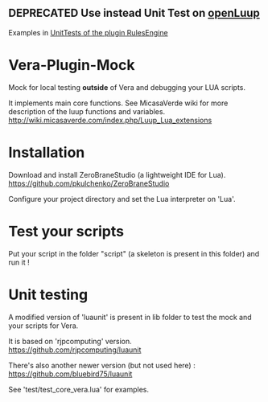 ## **DEPRECATED** Use instead Unit Test on [openLuup](https://github.com/akbooer/openLuup)
Examples in [UnitTests of the plugin RulesEngine](https://github.com/vosmont/Vera-Plugin-RulesEngine/tree/master/test)

# Vera-Plugin-Mock

Mock for local testing **outside** of Vera and debugging your LUA scripts.

It implements main core functions. See MicasaVerde wiki for more description of the luup functions and variables.
http://wiki.micasaverde.com/index.php/Luup_Lua_extensions

# Installation

Download and install ZeroBraneStudio (a lightweight IDE for Lua).
https://github.com/pkulchenko/ZeroBraneStudio

Configure your project directory and set the Lua interpreter on 'Lua'.

# Test your scripts

Put your script in the folder "script" (a skeleton is present in this folder) and run it !

# Unit testing

A modified version of 'luaunit' is present in lib folder to test the mock and your scripts for Vera.

It is based on 'rjpcomputing' version.
https://github.com/rjpcomputing/luaunit

There's also another newer version (but not used here) :
https://github.com/bluebird75/luaunit

See 'test/test_core_vera.lua' for examples.
